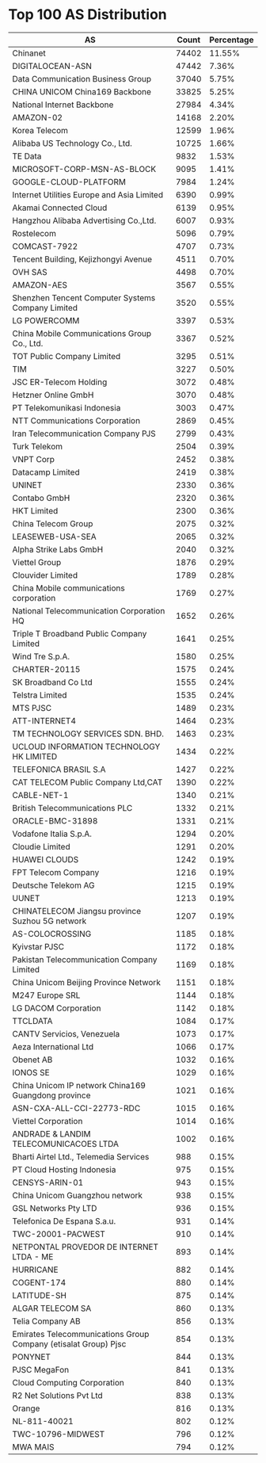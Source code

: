 # Top 100 AS Distribution
| AS | Count | Percentage |
|----|----|----|
| Chinanet | 74402 | 11.55% |
| DIGITALOCEAN-ASN | 47442 | 7.36% |
| Data Communication Business Group | 37040 | 5.75% |
| CHINA UNICOM China169 Backbone | 33825 | 5.25% |
| National Internet Backbone | 27984 | 4.34% |
| AMAZON-02 | 14168 | 2.20% |
| Korea Telecom | 12599 | 1.96% |
| Alibaba US Technology Co., Ltd. | 10725 | 1.66% |
| TE Data | 9832 | 1.53% |
| MICROSOFT-CORP-MSN-AS-BLOCK | 9095 | 1.41% |
| GOOGLE-CLOUD-PLATFORM | 7984 | 1.24% |
| Internet Utilities Europe and Asia Limited | 6390 | 0.99% |
| Akamai Connected Cloud | 6139 | 0.95% |
| Hangzhou Alibaba Advertising Co.,Ltd. | 6007 | 0.93% |
| Rostelecom | 5096 | 0.79% |
| COMCAST-7922 | 4707 | 0.73% |
| Tencent Building, Kejizhongyi Avenue | 4511 | 0.70% |
| OVH SAS | 4498 | 0.70% |
| AMAZON-AES | 3567 | 0.55% |
| Shenzhen Tencent Computer Systems Company Limited | 3520 | 0.55% |
| LG POWERCOMM | 3397 | 0.53% |
| China Mobile Communications Group Co., Ltd. | 3367 | 0.52% |
| TOT Public Company Limited | 3295 | 0.51% |
| TIM | 3227 | 0.50% |
| JSC ER-Telecom Holding | 3072 | 0.48% |
| Hetzner Online GmbH | 3070 | 0.48% |
| PT Telekomunikasi Indonesia | 3003 | 0.47% |
| NTT Communications Corporation | 2869 | 0.45% |
| Iran Telecommunication Company PJS | 2799 | 0.43% |
| Turk Telekom | 2504 | 0.39% |
| VNPT Corp | 2452 | 0.38% |
| Datacamp Limited | 2419 | 0.38% |
| UNINET | 2330 | 0.36% |
| Contabo GmbH | 2320 | 0.36% |
| HKT Limited | 2300 | 0.36% |
| China Telecom Group | 2075 | 0.32% |
| LEASEWEB-USA-SEA | 2065 | 0.32% |
| Alpha Strike Labs GmbH | 2040 | 0.32% |
| Viettel Group | 1876 | 0.29% |
| Clouvider Limited | 1789 | 0.28% |
| China Mobile communications corporation | 1769 | 0.27% |
| National Telecommunication Corporation HQ | 1652 | 0.26% |
| Triple T Broadband Public Company Limited | 1641 | 0.25% |
| Wind Tre S.p.A. | 1580 | 0.25% |
| CHARTER-20115 | 1575 | 0.24% |
| SK Broadband Co Ltd | 1555 | 0.24% |
| Telstra Limited | 1535 | 0.24% |
| MTS PJSC | 1489 | 0.23% |
| ATT-INTERNET4 | 1464 | 0.23% |
| TM TECHNOLOGY SERVICES SDN. BHD. | 1463 | 0.23% |
| UCLOUD INFORMATION TECHNOLOGY HK LIMITED | 1434 | 0.22% |
| TELEFONICA BRASIL S.A | 1427 | 0.22% |
| CAT TELECOM Public Company Ltd,CAT | 1390 | 0.22% |
| CABLE-NET-1 | 1340 | 0.21% |
| British Telecommunications PLC | 1332 | 0.21% |
| ORACLE-BMC-31898 | 1331 | 0.21% |
| Vodafone Italia S.p.A. | 1294 | 0.20% |
| Cloudie Limited | 1291 | 0.20% |
| HUAWEI CLOUDS | 1242 | 0.19% |
| FPT Telecom Company | 1216 | 0.19% |
| Deutsche Telekom AG | 1215 | 0.19% |
| UUNET | 1213 | 0.19% |
| CHINATELECOM Jiangsu province Suzhou 5G network | 1207 | 0.19% |
| AS-COLOCROSSING | 1185 | 0.18% |
| Kyivstar PJSC | 1172 | 0.18% |
| Pakistan Telecommunication Company Limited | 1169 | 0.18% |
| China Unicom Beijing Province Network | 1151 | 0.18% |
| M247 Europe SRL | 1144 | 0.18% |
| LG DACOM Corporation | 1142 | 0.18% |
| TTCLDATA | 1084 | 0.17% |
| CANTV Servicios, Venezuela | 1073 | 0.17% |
| Aeza International Ltd | 1066 | 0.17% |
| Obenet AB | 1032 | 0.16% |
| IONOS SE | 1029 | 0.16% |
| China Unicom IP network China169 Guangdong province | 1021 | 0.16% |
| ASN-CXA-ALL-CCI-22773-RDC | 1015 | 0.16% |
| Viettel Corporation | 1014 | 0.16% |
| ANDRADE & LANDIM TELECOMUNICACOES LTDA | 1002 | 0.16% |
| Bharti Airtel Ltd., Telemedia Services | 988 | 0.15% |
| PT Cloud Hosting Indonesia | 975 | 0.15% |
| CENSYS-ARIN-01 | 943 | 0.15% |
| China Unicom Guangzhou network | 938 | 0.15% |
| GSL Networks Pty LTD | 936 | 0.15% |
| Telefonica De Espana S.a.u. | 931 | 0.14% |
| TWC-20001-PACWEST | 910 | 0.14% |
| NETPONTAL PROVEDOR DE INTERNET LTDA - ME | 893 | 0.14% |
| HURRICANE | 882 | 0.14% |
| COGENT-174 | 880 | 0.14% |
| LATITUDE-SH | 875 | 0.14% |
| ALGAR TELECOM SA | 860 | 0.13% |
| Telia Company AB | 856 | 0.13% |
| Emirates Telecommunications Group Company (etisalat Group) Pjsc | 854 | 0.13% |
| PONYNET | 844 | 0.13% |
| PJSC MegaFon | 841 | 0.13% |
| Cloud Computing Corporation | 840 | 0.13% |
| R2 Net Solutions Pvt Ltd | 838 | 0.13% |
| Orange | 816 | 0.13% |
| NL-811-40021 | 802 | 0.12% |
| TWC-10796-MIDWEST | 796 | 0.12% |
| MWA MAIS | 794 | 0.12% |
